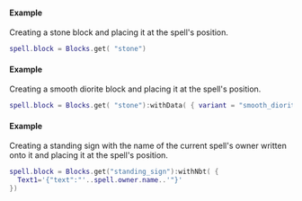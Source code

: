 #### Example
Creating a stone block and placing it at the spell's position.
```lua
spell.block = Blocks.get( "stone")
```

#### Example
Creating a smooth diorite block and placing it at the spell's position.
```lua
spell.block = Blocks.get( "stone"):withData( { variant = "smooth_diorite"})
```

#### Example
Creating a standing sign with the name of the current spell's owner written
onto it and placing it at the spell's position.
```lua
spell.block = Blocks.get("standing_sign"):withNbt( {
  Text1='{"text":"'..spell.owner.name..'"}'
})
```
